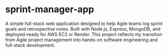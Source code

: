 # sprint-manager-app
A simple full-stack web application designed to help Agile teams log sprint goals and retrospective notes. Built with Node.js, Express, MongoDB, and deployed-ready for AWS EC2 or Render. This project reflects my transition from Agile project management into hands-on software engineering and full-stack development.
